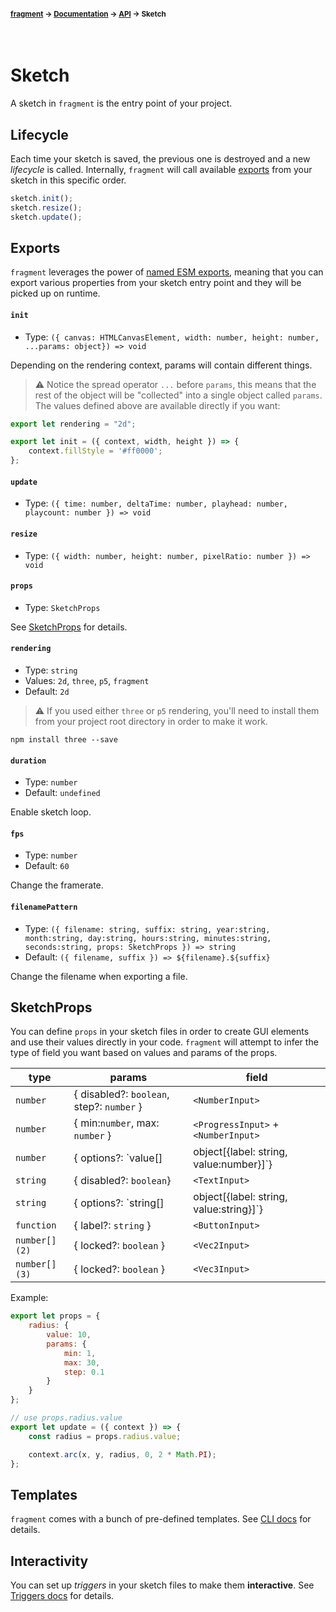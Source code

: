 #### <sup>[fragment](../../README.md) → [Documentation](../README.md) → [API](../README.md#apis) → Sketch</sup>
<br>

# Sketch

A sketch in `fragment` is the entry point of your project.

## Lifecycle

Each time your sketch is saved, the previous one is destroyed and a new *lifecycle* is called. Internally, `fragment` will call available [exports](./#exports) from your sketch in this specific order.

```js
sketch.init();
sketch.resize();
sketch.update();
```

## Exports

`fragment` leverages the power of [named ESM exports](https://developer.mozilla.org/en-US/docs/Web/JavaScript/Reference/Statements/export), meaning that you can export various properties from your sketch entry point and they will be picked up on runtime.

#### `init`
- Type: `({ canvas: HTMLCanvasElement, width: number, height: number, ...params: object}) => void`

Depending on the rendering context, params will contain different things.

> ⚠ Notice the spread operator `...` before `params`, this means that the rest of the object will be "collected" into a single object called `params`. The values defined above are available directly if you want:

```js
export let rendering = "2d";

export let init = ({ context, width, height }) => {
	context.fillStyle = '#ff0000';
};
```

#### `update`
- Type: `({ time: number, deltaTime: number, playhead: number, playcount: number }) => void`

#### `resize`
- Type: `({ width: number, height: number, pixelRatio: number }) => void`

#### `props`
- Type: `SketchProps`

See [SketchProps](./#sketchprops) for details.

#### `rendering`
- Type: `string`
- Values: `2d`, `three`, `p5`, `fragment`
- Default: `2d`

> ⚠ If you used either `three` or `p5` rendering, you'll need to install them from your project root directory in order to make it work.

```
npm install three --save
```

#### `duration`
- Type: `number`
- Default: `undefined`

Enable sketch loop.

#### `fps`
- Type: `number`
- Default: `60`

Change the framerate.

#### `filenamePattern`
- Type: `({ filename: string, suffix: string, year:string, month:string, day:string, hours:string, minutes:string, seconds:string, props: SketchProps }) => string`
- Default: `({ filename, suffix }) => ${filename}.${suffix}`

Change the filename when exporting a file.

## SketchProps

You can define `props` in your sketch files in order to create GUI elements and use their values directly in your code. `fragment` will attempt to infer the type of field you want based on values and params of the props.

| type | params | field |
|---|---|---|
| `number` | { disabled?: `boolean`, step?: `number` } | `<NumberInput>` |
| `number` | { min:`number`, max: `number` } | `<ProgressInput>` + `<NumberInput>` |
| `number` | { options?: `value[] | object[{label: string, value:number}]`} | `<SelectInput>`|
| `string` | { disabled?: `boolean`} | `<TextInput>`|
| `string` | { options?: `string[] | object[{label: string, value:string}]`} | `<SelectInput>`|
| `function` | { label?: `string` } | `<ButtonInput>`|
| `number[](2)` | { locked?: `boolean` } | `<Vec2Input>`|
| `number[](3)` | { locked?: `boolean` } | `<Vec3Input>`|

Example:
```js
export let props = {
	radius: {
		value: 10,
		params: {
			min: 1,
			max: 30,
			step: 0.1
		}
	}
};

// use props.radius.value
export let update = ({ context }) => {
	const radius = props.radius.value;

	context.arc(x, y, radius, 0, 2 * Math.PI); 
};
```

## Templates

`fragment` comes with a bunch of pre-defined templates. See [CLI docs](./CLI.md#templates) for details.

## Interactivity

You can set up *triggers* in your sketch files to make them **interactive**. See [Triggers docs](./triggers.md) for details.
